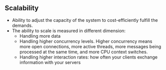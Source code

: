 ## Scalability
- Ability to adjust the capacity of the system to cost-efficiently fulfill the demands. 
- The ability to scale is measured in different dimension:
  - Handling more data
  - Handling higher concurrency levels. Higher concurrency means more 
    open connections, more active threads, more messages being processed at the same time, 
    and more CPU context switches.
  - Handling higher interaction rates: how often your clients exchange information with your servers



